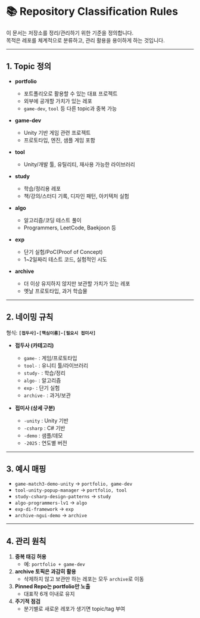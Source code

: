 # 📚 Repository Classification Rules

이 문서는 저장소를 정리/관리하기 위한 기준을 정의합니다.  
목적은 레포를 체계적으로 분류하고, 관리 활용을 용이하게 하는 것입니다.

---

## 1. Topic 정의

- **portfolio**  
  - 포트폴리오로 활용할 수 있는 대표 프로젝트
  - 외부에 공개할 가치가 있는 레포  
  - `game-dev`, `tool` 등 다른 topic과 중복 가능  

- **game-dev**  
  - Unity 기반 게임 관련 프로젝트  
  - 프로토타입, 엔진, 샘플 게임 포함  

- **tool**  
  - Unity/개발 툴, 유틸리티, 재사용 가능한 라이브러리  

- **study**  
  - 학습/정리용 레포  
  - 책/강의/스터디 기록, 디자인 패턴, 아키텍처 실험  

- **algo**  
  - 알고리즘/코딩 테스트 풀이  
  - Programmers, LeetCode, Baekjoon 등  

- **exp**  
  - 단기 실험/PoC(Proof of Concept)  
  - 1~2일짜리 테스트 코드, 실험적인 시도  

- **archive**  
  - 더 이상 유지하지 않지만 보관할 가치가 있는 레포  
  - 옛날 프로토타입, 과거 학습물  

---

## 2. 네이밍 규칙

형식: **`[접두사]-[핵심이름]-[필요시 접미사]`**

- **접두사 (카테고리)**  
  - `game-` : 게임/프로토타입  
  - `tool-` : 유니티 툴/라이브러리  
  - `study-` : 학습/정리  
  - `algo-` : 알고리즘  
  - `exp-` : 단기 실험  
  - `archive-` : 과거/보관  

- **접미사 (상세 구분)**  
  - `-unity` : Unity 기반  
  - `-csharp` : C# 기반  
  - `-demo` : 샘플/데모  
  - `-2025` : 연도별 버전  

---

## 3. 예시 매핑

- `game-match3-demo-unity` → `portfolio, game-dev`  
- `tool-unity-popup-manager` → `portfolio, tool`  
- `study-csharp-design-patterns` → `study`  
- `algo-programmers-lv1` → `algo`  
- `exp-di-framework` → `exp`  
- `archive-ngui-demo` → `archive`  

---

## 4. 관리 원칙

1. **중복 태깅 허용**  
   - 예: `portfolio + game-dev`  
2. **archive 토픽은 과감히 활용**  
   - 삭제하지 않고 보관만 하는 레포는 모두 `archive`로 이동  
3. **Pinned Repo는 portfolio만 노출**  
   - 대표작 6개 이내로 유지  
4. **주기적 점검**  
   - 분기별로 새로운 레포가 생기면 topic/tag 부여  

